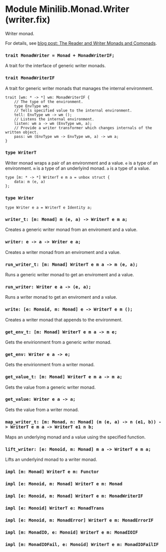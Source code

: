 # Module Minilib.Monad.Writer (writer.fix)

Writer monad.

For details, see [blog post: The Reader and Writer Monads and Comonads](https://www.olivierverdier.com/posts/2014/12/31/reader-writer-monad-comonad/).

### `trait MonadWriter = Monad + MonadWriterIF;`

A trait for the interface of generic writer monads.

### `trait MonadWriterIF`

A trait for generic writer monads that manages the internal environment.

```
trait [wm: * -> *] wm: MonadWriterIF {
    // The type of the environment.
    type EnvType wm;
    // Tells specified value to the internal environment.
    tell: EnvType wm -> wm ();
    // Listens the internal environment.
    listen: wm a -> wm (EnvType wm, a);
    // Provide a writer transformer which changes internals of the written object.
    pass: wm (EnvType wm -> EnvType wm, a) -> wm a;
}
```
### `type WriterT`

Writer monad wraps a pair of an environment and a value.
`e` is a type of an environment.
`m` is a type of an underlyind monad.
`a` is a type of a value.

```
type [m: * -> *] WriterT e m a = unbox struct {
    data: m (e, a)
};
```
### `type Writer`

```
type Writer e a = WriterT e Identity a;
```
### `writer_t: [m: Monad] m (e, a) -> WriterT e m a;`

Creates a generic writer monad from an enviroment and a value.

### `writer: e -> a -> Writer e a;`

Creates a writer monad from an enviroment and a value.

### `run_writer_t: [m: Monad] WriterT e m a -> m (e, a);`

Runs a generic writer monad to get an enviroment and a value.

### `run_writer: Writer e a -> (e, a);`

Runs a writer monad to get an enviroment and a value.

### `write: [e: Monoid, m: Monad] e -> WriterT e m ();`

Creates a writer monad that appends to the environment.

### `get_env_t: [m: Monad] WriterT e m a -> m e;`

Gets the envirionment from a generic writer monad.

### `get_env: Writer e a -> e;`

Gets the envirionment from a writer monad.

### `get_value_t: [m: Monad] WriterT e m a -> m a;`

Gets the value from a generic writer monad.

### `get_value: Writer e a -> a;`

Gets the value from a writer monad.

### `map_writer_t: [m: Monad, n: Monad] (m (e, a) -> n (e1, b)) -> WriterT e m a -> WriterT e1 n b;`

Maps an underlying monad and a value using the specified function.

### `lift_writer: [e: Monoid, m: Monad] m a -> WriterT e m a;`

Lifts an underlyind monad to a writer monad.

### `impl [m: Monad] WriterT e m: Functor`

### `impl [e: Monoid, m: Monad] WriterT e m: Monad`

### `impl [e: Monoid, m: Monad] WriterT e m: MonadWriterIF`

### `impl [e: Monoid] WriterT e: MonadTrans`

### `impl [e: Monoid, m: MonadError] WriterT e m: MonadErrorIF`

### `impl [m: MonadIO, e: Monoid] WriterT e m: MonadIOIF`

### `impl [m: MonadIOFail, e: Monoid] WriterT e m: MonadIOFailIF`

